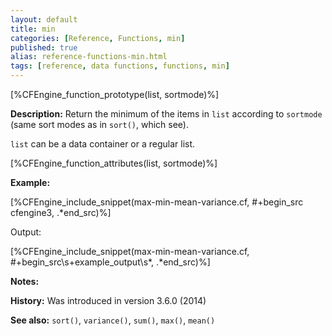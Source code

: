 ```yaml
---
layout: default
title: min
categories: [Reference, Functions, min]
published: true
alias: reference-functions-min.html
tags: [reference, data functions, functions, min]
---
```


[%CFEngine_function_prototype(list, sortmode)%]

**Description:** Return the minimum of the items in `list` according to `sortmode` (same sort modes as in `sort()`, which see).

`list` can be a data container or a regular list.

[%CFEngine_function_attributes(list, sortmode)%]

**Example:**

[%CFEngine_include_snippet(max-min-mean-variance.cf, #\+begin_src cfengine3, .*end_src)%]

Output:

[%CFEngine_include_snippet(max-min-mean-variance.cf, #\+begin_src\s+example_output\s*, .*end_src)%]

**Notes:**  
   
**History:** Was introduced in version 3.6.0 (2014)

**See also:** `sort()`, `variance()`, `sum()`, `max()`, `mean()`
